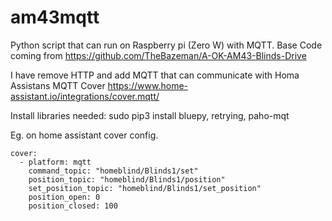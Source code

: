 # am43mqtt
Python script that can run on Raspberry pi (Zero W) with MQTT. Base Code coming from https://github.com/TheBazeman/A-OK-AM43-Blinds-Drive

I have remove HTTP and add MQTT that can communicate with Homa Assistans MQTT Cover https://www.home-assistant.io/integrations/cover.mqtt/

Install libraries needed: sudo pip3 install bluepy, retrying, paho-mqt


Eg. on home assistant cover config.
```
cover:
  - platform: mqtt
    command_topic: "homeblind/Blinds1/set"
    position_topic: "homeblind/Blinds1/position"
    set_position_topic: "homeblind/Blinds1/set_position"
    position_open: 0
    position_closed: 100
```    
    
